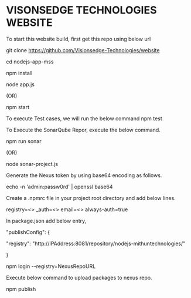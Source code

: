 # VISONSEDGE TECHNOLOGIES WEBSITE
To start this website build, first get this repo using below url

git clone https://github.com/Visionsedge-Technologies/website

cd nodejs-app-mss

npm install

node app.js

(OR)

npm start

To execute Test cases, we will run the below command npm test

To Execute the SonarQube Repor, execute the below command.

npm run sonar

(OR)

node sonar-project.js

Generate the Nexus token by using base64 encoding as follows.

echo -n 'admin:passw0rd' | openssl base64

Create a .npmrc file in your project root directory and add below lines.

registry=<> _auth=<> email=<> always-auth=true

In package.json add below entry,

"publishConfig": {

"registry": "http://IPAddress:8081/repository/nodejs-mithuntechnologies/"

}

npm login --registry=NexusRepoURL

Execute below command to upload packages to nexus repo.

npm publish
